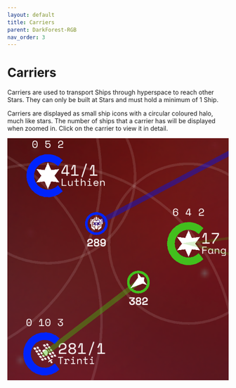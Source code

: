 ```yaml
---
layout: default
title: Carriers
parent: DarkForest-RGB
nav_order: 3
---
```


# Carriers
Carriers are used to transport Ships through hyperspace to reach other Stars. They can only be built at Stars and must hold a minimum of 1 Ship.

Carriers are displayed as small ship icons with a circular coloured halo, much like stars. The number of ships that a carrier has will be displayed when zoomed in. Click on the carrier to view it in detail.

![carriers](../assets/images/6.png "carriers")